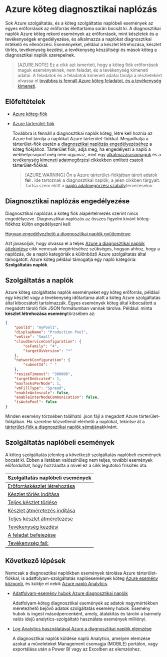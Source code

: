 <properties
   pageTitle="Azure köteg diagnosztikai naplózás |} Microsoft Azure"
   description="Rögzítheti és elemzése a diagnosztikai naplókban események Azure köteg fiók erőforrások, mint a készletek és a feladatokat."
   services="batch"
   documentationCenter=""
   authors="mmacy"
   manager="timlt"
   editor=""/>

<tags
   ms.service="batch"
   ms.devlang="na"
   ms.topic="article"
   ms.tgt_pltfrm="multiple"
   ms.workload="big-compute"
   ms.date="10/12/2016"
   ms.author="marsma"/>

# <a name="azure-batch-diagnostic-logging"></a>Azure köteg diagnosztikai naplózás

Sok Azure szolgáltatás, és a köteg szolgáltatás naplóbeli események az egyes erőforrások az erőforrás élettartama során bocsát ki. A diagnosztikai naplók Azure köteg rekord események az erőforrások, mint készletek és a tevékenységek engedélyezése, és alkalmazza a naplókat diagnosztikai értékelő és ellenőrzési. Eseményeket, például a készlet létrehozása, készlet törlés, tevékenység kezdési, a tevékenység készültségi és mások köteg a diagnosztikai naplók szerepelnek.

>[AZURE.NOTE] Ez a cikk azt ismerteti, hogy a köteg fiók erőforrások maguk eseményeknek, nem feladat, és a tevékenység kimeneti adatai. A feladatok és a feladatok kimeneti adatai tárolja a részletekért olvassa el [továbbra is fennáll Azure köteg feladatot, és a tevékenység kimeneti](batch-task-output.md).

## <a name="prerequisites"></a>Előfeltételek

* [Azure köteg-fiók](batch-account-create-portal.md)

* [Azure tárterület-fiók](../storage/storage-create-storage-account.md#create-a-storage-account)

  Továbbra is fennáll a diagnosztikai naplók köteg, létre kell hoznia az Azure hol tárolja a naplókat Azure tárterület-fiókkal. Megadhatja a tárterület-fiók esetén a [diagnosztikai naplózás engedélyezéséhez](#enable-diagnostic-logging) a köteg fiókjához. Tárterület fiók, adja meg, ha engedélyezi a napló a webhelycsoport még nem ugyanaz, mint egy [alkalmazáscsomagok](batch-application-packages.md) és a [tevékenység kimeneti adatmegőrzési](batch-task-output.md) cikkekben említett csatolt tárterület-fiókkal.

  >[AZURE.WARNING] Ön a Azure tárterület-fiókjában tárolt adatok **fel** . Ide tartoznak a diagnosztikai naplók, a jelen cikkben tárgyalt. Tartsa szem előtt a [napló adatmegőrzési szabály](../monitoring-and-diagnostics/monitoring-archive-diagnostic-logs.md)tervezésekor.

## <a name="enable-diagnostic-logging"></a>Diagnosztikai naplózás engedélyezése

Diagnosztikai naplózás a köteg fiók alapértelmezés szerint nincs engedélyezve. Diagnosztikai naplózás az összes figyelni kívánt köteg-fiókhoz külön engedélyezni kell:

[Hogyan engedélyezhető a diagnosztikai naplók gyűjteménye](../monitoring-and-diagnostics/monitoring-overview-of-diagnostic-logs.md#how-to-enable-collection-of-diagnostic-logs)

Azt javasoljuk, hogy olvassa el a teljes [Azure a diagnosztikai naplók áttekintése](../monitoring-and-diagnostics/monitoring-overview-of-diagnostic-logs.md) cikk nemcsak megértéséhez szükséges, hogyan ahhoz, hogy a naplózás, de a napló kategóriák a különböző Azure szolgáltatás által támogatott. Azure köteg például támogatja egy napló kategória: **Szolgáltatás naplók**.

## <a name="service-logs"></a>Szolgáltatás a naplók

Azure köteg szolgáltatás naplók eseményeket egy köteg erőforrás, például egy készlet vagy a tevékenység időtartama alatt a köteg Azure szolgáltatás által kibocsátott tartalmazzák. Egyes események köteg által kibocsátott a megadott tároló fiók JSON formátumban vannak tárolva. Például: minta **készlet létrehozása esemény**törzsében az:

```json
{
    "poolId": "myPool1",
    "displayName": "Production Pool",
    "vmSize": "Small",
    "cloudServiceConfiguration": {
        "osFamily": "4",
        "targetOsVersion": "*"
    },
    "networkConfiguration": {
        "subnetId": " "
    },
    "resizeTimeout": "300000",
    "targetDedicated": 2,
    "maxTasksPerNode": 1,
    "vmFillType": "Spread",
    "enableAutoscale": false,
    "enableInterNodeCommunication": false,
    "isAutoPool": false
}
```

Minden esemény törzsében található .json fájl a megadott Azure tárterület-fiókjában. Ha szeretne közvetlenül elérhető a naplókat, tekintse át a [tárterület-fiók a diagnosztikai naplók sémájának](../monitoring-and-diagnostics/monitoring-archive-diagnostic-logs.md#schema-of-diagnostic-logs-in-the-storage-account)kívánt.

## <a name="service-log-events"></a>Szolgáltatás naplóbeli események

A köteg szolgáltatás jelenleg a következő szolgáltatás naplóbeli események bocsát ki. Ebben a listában valószínűleg nem teljes, további események előfordulhat, hogy hozzáadta a mivel ez a cikk legutolsó frissítés óta.

| **Szolgáltatás naplóbeli események** |
| ------------------ |
| [Erőforráskészlet létrehozása][pool_create] |
| [Készlet törlés indítása][pool_delete_start] |
| [Teljes készlet törlése][pool_delete_complete] |
| [Készlet átméretezés indítása][pool_resize_start] |
| [Teljes készlet átméretezése][pool_resize_complete] |
| [Tevékenység kezdési][task_start] |
| [A feladat befejezése][task_complete] |
| [Tevékenység fail:][task_fail] |

## <a name="next-steps"></a>Következő lépések

Nemcsak a diagnosztikai naplókban események tárolása Azure tárterület-fiókkal, is adatfolyam-szolgáltatás naplóesemények köteg [Azure esemény központi](../event-hubs/event-hubs-what-is-event-hubs.md), és küldje el nekik [Azure napló Analytics](../log-analytics/log-analytics-overview.md).

* [Adatfolyam-esemény hubok Azure diagnosztikai naplók](../monitoring-and-diagnostics/monitoring-stream-diagnostic-logs-to-event-hubs.md)

  Adatfolyam-köteg diagnosztikai események az adatok nagymértékben méretezhető bejövő adatok szolgáltatás esemény hubok. Esemény hubok is ingest másodpercenként, amely, átalakítás és tárolni a bármely valós idejű analytics-szolgáltató használata események milliónyi.

* [Log Analytics használatával Azure a diagnosztikai naplók elemzése](../log-analytics/log-analytics-azure-storage-json.md)

  A diagnosztikai naplók küldése napló Analytics, amelyen elemzése azokat a műveleteket Management csomagja (MOBILE) portálon, vagy exportálása után a Power BI vagy az Excelben az elemzéshez.

[pool_create]: https://msdn.microsoft.com/library/azure/mt743615.aspx
[pool_delete_start]: https://msdn.microsoft.com/library/azure/mt743610.aspx
[pool_delete_complete]: https://msdn.microsoft.com/library/azure/mt743618.aspx
[pool_resize_start]: https://msdn.microsoft.com/library/azure/mt743609.aspx
[pool_resize_complete]: https://msdn.microsoft.com/library/azure/mt743608.aspx
[task_start]: https://msdn.microsoft.com/library/azure/mt743616.aspx
[task_complete]: https://msdn.microsoft.com/library/azure/mt743612.aspx
[task_fail]: https://msdn.microsoft.com/library/azure/mt743607.aspx
